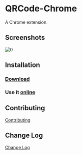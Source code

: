 # QRCode-Chrome

A Chrome extension.

## Screenshots

![0](screenshot/0.png)

## Installation

### [Download](https://chrome.google.com/webstore/detail/qrcode/nghpcjjmhemilbphegklaehbmoepfokk)

### Use it [online](http://vivaxy.github.io/qrcode-chrome/dest/index.html)

## Contributing

[Contributing](CONTRIBUTING.md)

## Change Log

[Change Log](CHANGELOG.md)
